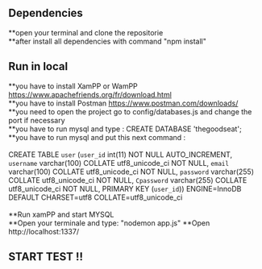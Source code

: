 ## Dependencies
 **open your terminal and clone the repositorie <br />
 **after install all dependencies with command "npm install"
## Run in local
  **you have to install XamPP or WamPP https://www.apachefriends.org/fr/download.html <br />
  **you have to install Postman https://www.postman.com/downloads/ <br />
  **you need to open the project go to config/databases.js and change the port if necessary <br />
  **you have to run mysql and type : CREATE DATABASE 'thegoodseat'; <br />
  **you have to run mysql and put this next command :<br />
                                                     <br />
                                                          CREATE TABLE `user` (`user_id` int(11) NOT NULL AUTO_INCREMENT,
                                                              `username` varchar(100) COLLATE utf8_unicode_ci NOT NULL,
                                                               `email` varchar(100) COLLATE utf8_unicode_ci NOT NULL,
                                                               `password` varchar(255) COLLATE utf8_unicode_ci NOT NULL,
                                                               `Cpassword` varchar(255) COLLATE utf8_unicode_ci NOT NULL,
                                              PRIMARY KEY (`user_id`)) ENGINE=InnoDB DEFAULT CHARSET=utf8 COLLATE=utf8_unicode_ci
                                              <br />
                                              <br />
  **Run xamPP and start MYSQL <br />
  **Open your terminale and type: "nodemon app.js"
  **Open http://localhost:1337/
## START TEST !!
